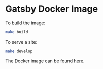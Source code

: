 # Gatsby Docker Image

To build the image:

```bash
make build
```

To serve a site:

```bash
make develop
```

The Docker image can be found [here](https://hub.docker.com/repository/docker/afreisinger/gatsby/general).
